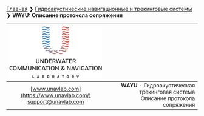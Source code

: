 [Главная](/README_RU) ❯ [Гидроакустические навигационные и трекинговые системы](/navigation_and_tracking_systems_ru) ❯ **WAYU: Описание протокола сопряжения**

<div style="page-break-after: always;"></div>

| ![logo](/documentation/sm_logo.png) |  |
| :---: | ---: |
| [www.unavlab.com](https://www.unavlab.com/) <br/> [support@unavlab.com](mailto:support@unavlab.com) | **WAYU** - Гидроакустическая трекинговая система <br/> Описание протокола сопряжения |

<div style="page-break-after: always;"></div>

<div style="page-break-after: always;"></div>


